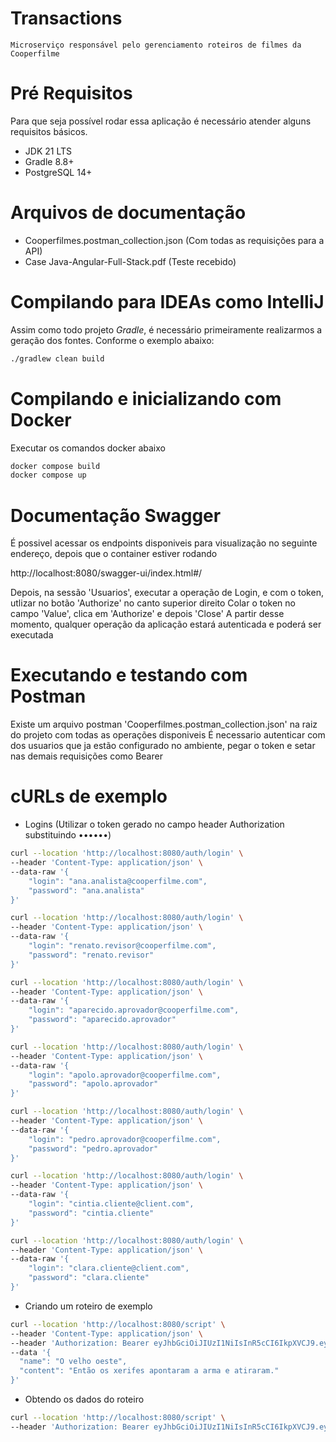 # Transactions

`Microserviço responsável pelo gerenciamento roteiros de filmes da Cooperfilme`

# Pré Requisitos

Para que seja possível rodar essa aplicação é necessário atender alguns requisitos básicos.

- JDK 21 LTS
- Gradle 8.8+
- PostgreSQL 14+

# Arquivos de documentação

- Cooperfilmes.postman_collection.json (Com todas as requisições para a API)
- Case Java-Angular-Full-Stack.pdf (Teste recebido)

# Compilando para IDEAs como IntelliJ

Assim como todo projeto *Gradle*, é necessário primeiramente realizarmos a geração dos fontes. Conforme o exemplo abaixo:

```bash
./gradlew clean build
```

# Compilando e inicializando com Docker

Executar os comandos docker abaixo

```bash
docker compose build
docker compose up
```

# Documentação Swagger

É possivel acessar os endpoints disponiveis para visualização no seguinte endereço, depois que o container estiver rodando

http://localhost:8080/swagger-ui/index.html#/

Depois, na sessão 'Usuarios', executar a operação de Login, e com o token, utlizar no botão 'Authorize' no canto superior direito
Colar o token no campo 'Value', clica em 'Authorize' e depois 'Close'
A partir desse momento, qualquer operação da aplicação estará autenticada e poderá ser executada

# Executando e testando com Postman

Existe um arquivo postman 'Cooperfilmes.postman_collection.json' na raiz do projeto com todas as operações disponiveis
É necessario autenticar com dos usuarios que ja estão configurado no ambiente, pegar o token e setar nas demais requisições como Bearer

# cURLs de exemplo

- Logins (Utilizar o token gerado no campo header Authorization substituindo ••••••)
```bash
curl --location 'http://localhost:8080/auth/login' \
--header 'Content-Type: application/json' \
--data-raw '{
    "login": "ana.analista@cooperfilme.com",
    "password": "ana.analista"
}'

curl --location 'http://localhost:8080/auth/login' \
--header 'Content-Type: application/json' \
--data-raw '{
    "login": "renato.revisor@cooperfilme.com",
    "password": "renato.revisor"
}'

curl --location 'http://localhost:8080/auth/login' \
--header 'Content-Type: application/json' \
--data-raw '{
    "login": "aparecido.aprovador@cooperfilme.com",
    "password": "aparecido.aprovador"
}'

curl --location 'http://localhost:8080/auth/login' \
--header 'Content-Type: application/json' \
--data-raw '{
    "login": "apolo.aprovador@cooperfilme.com",
    "password": "apolo.aprovador"
}'

curl --location 'http://localhost:8080/auth/login' \
--header 'Content-Type: application/json' \
--data-raw '{
    "login": "pedro.aprovador@cooperfilme.com",
    "password": "pedro.aprovador"
}'

curl --location 'http://localhost:8080/auth/login' \
--header 'Content-Type: application/json' \
--data-raw '{
    "login": "cintia.cliente@client.com",
    "password": "cintia.cliente"
}'

curl --location 'http://localhost:8080/auth/login' \
--header 'Content-Type: application/json' \
--data-raw '{
    "login": "clara.cliente@client.com",
    "password": "clara.cliente"
}'
```

- Criando um roteiro de exemplo
```bash
curl --location 'http://localhost:8080/script' \
--header 'Content-Type: application/json' \
--header 'Authorization: Bearer eyJhbGciOiJIUzI1NiIsInR5cCI6IkpXVCJ9.eyJpc3MiOiJhdXRoLWFwaSIsInN1YiI6ImNsYXJhLmNsaWVudGVAY2xpZW50LmNvbSIsImV4cCI6MTc1NzUzMTY5OH0.LqLXxgJNMBJ9tZ9lYDQMOVjo8ZqmEc7NLh7J6cSbiXw' \
--data '{
  "name": "O velho oeste",
  "content": "Então os xerifes apontaram a arma e atiraram."
}'
```

- Obtendo os dados do roteiro
```bash
curl --location 'http://localhost:8080/script' \
--header 'Authorization: Bearer eyJhbGciOiJIUzI1NiIsInR5cCI6IkpXVCJ9.eyJpc3MiOiJhdXRoLWFwaSIsInN1YiI6ImFwYXJlY2lkby5hcHJvdmFkb3JAY29vcGVyZmlsbWUuY29tIiwiZXhwIjoxNzU3NTM1Mjc4fQ.KIP72FpvZZQgpr4htLDaxT2OTPz6m3vhS6Da_WGnvPg'
```

